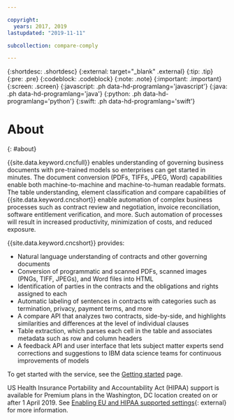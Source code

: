 ```yaml
---

copyright:
  years: 2017, 2019
lastupdated: "2019-11-11"

subcollection: compare-comply

---
```


{:shortdesc: .shortdesc}
{:external: target="_blank" .external}
{:tip: .tip}
{:pre: .pre}
{:codeblock: .codeblock}
{:note: .note}
{:important: .important}
{:screen: .screen}
{:javascript: .ph data-hd-programlang='javascript'}
{:java: .ph data-hd-programlang='java'}
{:python: .ph data-hd-programlang='python'}
{:swift: .ph data-hd-programlang='swift'}

# About
{: #about}

{{site.data.keyword.cncfull}} enables understanding of governing business documents with pre-trained models so enterprises can get started in minutes. The document conversion (PDFs, TIFFs, JPEG, Word) capabilities enable both machine-to-machine and machine-to-human readable formats. The table understanding, element classification and compare capabilities of {{site.data.keyword.cncshort}} enable automation of complex business processes such as contract review and negotiation, invoice reconciliation, software entitlement verification, and more. Such automation of processes will result in increased productivity, minimization of costs, and reduced exposure.

{{site.data.keyword.cncshort}} provides:

  - Natural language understanding of contracts and other governing documents
  - Conversion of programmatic and scanned PDFs, scanned images (PNGs, TIFF, JPEGs), and Word files into HTML
  - Identification of parties in the contracts and the obligations and rights assigned to each
  - Automatic labeling of sentences in contracts with categories such as  termination, privacy, payment terms, and more
  - A compare API that analyzes two contracts, side-by-side, and highlights similarities and differences at the level of individual clauses
  - Table extraction, which parses each cell in the table and associates metadata such as row and column headers
  - A feedback API and user interface that lets subject matter experts send corrections and suggestions to IBM data science teams for continuous improvements of models

To get started with the service, see the [Getting started](/docs/compare-comply?topic=compare-comply-getting-started) page.

US Health Insurance Portability and Accountability Act (HIPAA) support is available for Premium plans in the Washington, DC location created on or after 1 April 2019. See [Enabling EU and HIPAA supported settings](/docs/account?topic=account-eu-hipaa-supported#eu-hipaa-supported){: external} for more information.


